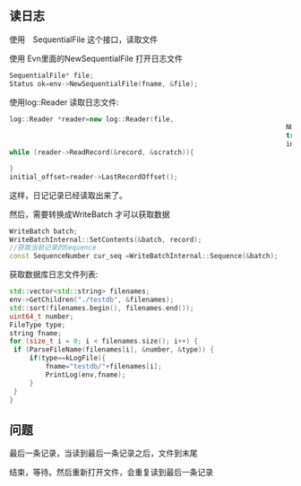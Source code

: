 
## 读日志

使用　SequentialFile 这个接口，读取文件

使用 Evn里面的NewSequentialFile 打开日志文件

```cpp
SequentialFile* file;
Status ok=env->NewSequentialFile(fname, &file);

```

使用log::Reader 读取日志文件:

```cpp
log::Reader *reader=new log::Reader(file, 
																	 NULL, 
																	 true/*checksum*/,
																	 initial_offset/*initial_offset*/);
while (reader->ReadRecord(&record, &scratch)){

}
initial_offset=reader->LastRecordOffset();
```

这样，日记记录已经读取出来了。

然后，需要转换成WriteBatch 才可以获取数据

```cpp
WriteBatch batch;
WriteBatchInternal::SetContents(&batch, record);
//获取当前记录的Sequence
const SequenceNumber cur_seq =WriteBatchInternal::Sequence(&batch);
```

获取数据库日志文件列表:

```cpp
std::vector<std::string> filenames;
env->GetChildren("./testdb", &filenames);
std::sort(filenames.begin(), filenames.end());
uint64_t number;
FileType type;
string fname;
for (size_t i = 0; i < filenames.size(); i++) {
 if (ParseFileName(filenames[i], &number, &type)) {
	 if(type==kLogFile){
		 fname="testdb/"+filenames[i];
		 PrintLog(env,fname);
	 }
 }
}

```

## 问题

最后一条记录，当读到最后一条记录之后，文件到末尾

结束，等待。然后重新打开文件，会重复读到最后一条记录


